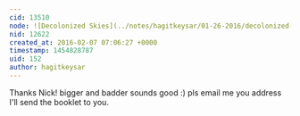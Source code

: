 ```yaml
---
cid: 13510
node: ![Decolonized Skies](../notes/hagitkeysar/01-26-2016/decolonized-skies)
nid: 12622
created_at: 2016-02-07 07:06:27 +0000
timestamp: 1454828787
uid: 152
author: hagitkeysar
---
```


Thanks Nick! bigger and badder sounds good :) pls email me you address I'll send the booklet to you.